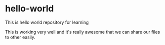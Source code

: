 # hello-world
This is hello world repository for learning 

This is working very well and it's really awesome that we can share our files to other easily.
